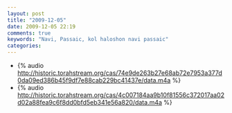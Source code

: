 ```yaml
---
layout: post
title: "2009-12-05"
date: 2009-12-05 22:19
comments: true
keywords: "Navi, Passaic, kol haloshon navi passaic" 
categories: 
---
```


 * {% audio http://historic.torahstream.org/cas/74e9de263b27e68ab72e7953a377d0da09ed386b45f9df7e88cab229bc41437e/data.m4a %}
 * {% audio http://historic.torahstream.org/cas/4c007184aa9b10f81556c372017aa02d02a88fea9c6f8dd0bfd5eb341e56a820/data.m4a %}

